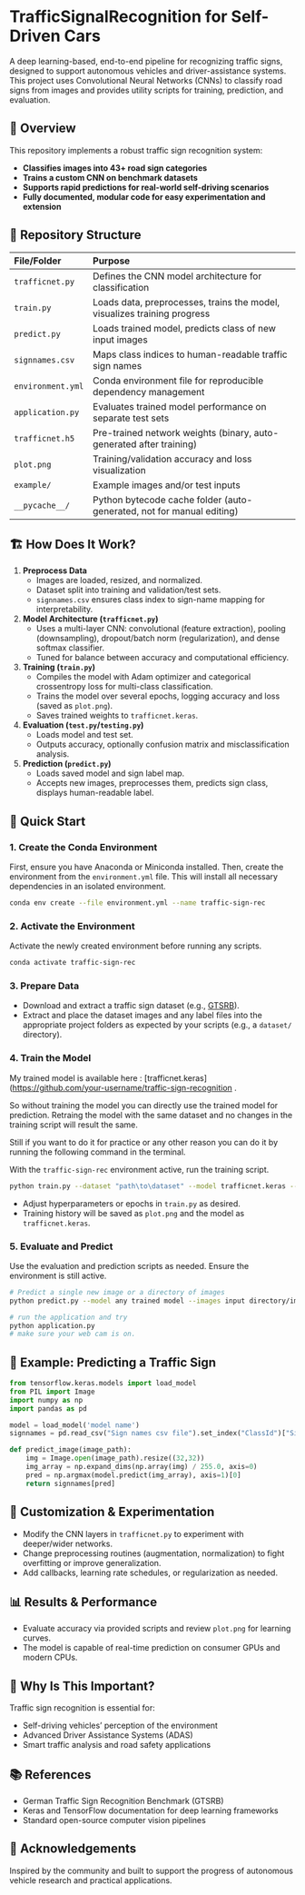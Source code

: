 # TrafficSignalRecognition for Self-Driven Cars

A deep learning-based, end-to-end pipeline for recognizing traffic signs, designed to support autonomous vehicles and driver-assistance systems. This project uses Convolutional Neural Networks (CNNs) to classify road signs from images and provides utility scripts for training, prediction, and evaluation.

## 🚦 Overview

This repository implements a robust traffic sign recognition system:

- **Classifies images into 43+ road sign categories**
- **Trains a custom CNN on benchmark datasets**
- **Supports rapid predictions for real-world self-driving scenarios**
- **Fully documented, modular code for easy experimentation and extension**


## 📁 Repository Structure

| File/Folder | Purpose |
| :-- | :-- |
| `trafficnet.py` | Defines the CNN model architecture for classification |
| `train.py` | Loads data, preprocesses, trains the model, visualizes training progress |
| `predict.py` | Loads trained model, predicts class of new input images |
| `signnames.csv` | Maps class indices to human-readable traffic sign names |
| `environment.yml` | Conda environment file for reproducible dependency management |
| `application.py` | Evaluates trained model performance on separate test sets |
| `trafficnet.h5` | Pre-trained network weights (binary, auto-generated after training) |
| `plot.png` | Training/validation accuracy and loss visualization |
| `example/` | Example images and/or test inputs |
| `__pycache__/` | Python bytecode cache folder (auto-generated, not for manual editing) |

## 🏗️ How Does It Work?

1. **Preprocess Data**
    - Images are loaded, resized, and normalized.
    - Dataset split into training and validation/test sets.
    - `signnames.csv` ensures class index to sign-name mapping for interpretability.
2. **Model Architecture (`trafficnet.py`)**
    - Uses a multi-layer CNN: convolutional (feature extraction), pooling (downsampling), dropout/batch norm (regularization), and dense softmax classifier.
    - Tuned for balance between accuracy and computational efficiency.
3. **Training (`train.py`)**
    - Compiles the model with Adam optimizer and categorical crossentropy loss for multi-class classification.
    - Trains the model over several epochs, logging accuracy and loss (saved as `plot.png`).
    - Saves trained weights to `trafficnet.keras`.
4. **Evaluation (`test.py`/`testing.py`)**
    - Loads model and test set.
    - Outputs accuracy, optionally confusion matrix and misclassification analysis.
5. **Prediction (`predict.py`)**
    - Loads saved model and sign label map.
    - Accepts new images, preprocesses them, predicts sign class, displays human-readable label.

## 🚀 Quick Start

### 1. Create the Conda Environment

First, ensure you have Anaconda or Miniconda installed. Then, create the environment from the `environment.yml` file. This will install all necessary dependencies in an isolated environment.

```bash
conda env create --file environment.yml --name traffic-sign-rec
```


### 2. Activate the Environment

Activate the newly created environment before running any scripts.

```bash
conda activate traffic-sign-rec
```


### 3. Prepare Data

- Download and extract a traffic sign dataset (e.g., [GTSRB](https://www.kaggle.com/datasets/meowmeowmeowmeowmeow/gtsrb-german-traffic-sign)).
- Extract and place the dataset images and any label files into the appropriate project folders as expected by your scripts (e.g., a `dataset/` directory).


### 4. Train the Model

My trained model is available here : [trafficnet.keras](https://github.com/your-username/traffic-sign-recognition .

So without training the model you can directly use the trained model for prediction.
Retraing the model with the same dataset and no changes in the training script will result the same.

Still if you want to do it for practice or any other reason you can do it by running the following command in the terminal.

With the `traffic-sign-rec` environment active, run the training script.

```bash
python train.py --dataset "path\to\dataset" --model trafficnet.keras --plot plot.png
```

- Adjust hyperparameters or epochs in `train.py` as desired.
- Training history will be saved as `plot.png` and the model as `trafficnet.keras`.


### 5. Evaluate and Predict

Use the evaluation and prediction scripts as needed. Ensure the environment is still active.

```bash
# Predict a single new image or a directory of images
python predict.py --model any trained model --images input directory/images --examples output directory

# run the application and try
python application.py
# make sure your web cam is on.
```


## 🧠 Example: Predicting a Traffic Sign

```python
from tensorflow.keras.models import load_model
from PIL import Image
import numpy as np
import pandas as pd

model = load_model('model name') 
signnames = pd.read_csv("Sign names csv file").set_index("ClassId")["SignName"].to_dict()

def predict_image(image_path):
    img = Image.open(image_path).resize((32,32))
    img_array = np.expand_dims(np.array(img) / 255.0, axis=0)
    pred = np.argmax(model.predict(img_array), axis=1)[0]
    return signnames[pred]
```


## 📝 Customization \& Experimentation

- Modify the CNN layers in `trafficnet.py` to experiment with deeper/wider networks.
- Change preprocessing routines (augmentation, normalization) to fight overfitting or improve generalization.
- Add callbacks, learning rate schedules, or regularization as needed.


## 📊 Results \& Performance

- Evaluate accuracy via provided scripts and review `plot.png` for learning curves.
- The model is capable of real-time prediction on consumer GPUs and modern CPUs.


## 🤖 Why Is This Important?

Traffic sign recognition is essential for:

- Self-driving vehicles’ perception of the environment
- Advanced Driver Assistance Systems (ADAS)
- Smart traffic analysis and road safety applications


## 📚 References

- German Traffic Sign Recognition Benchmark (GTSRB)
- Keras and TensorFlow documentation for deep learning frameworks
- Standard open-source computer vision pipelines


## 🙏 Acknowledgements

Inspired by the community and built to support the progress of autonomous vehicle research and practical applications.

